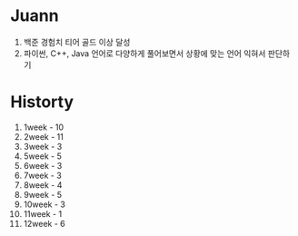 # Juann
1. 백준 경험치 티어 골드 이상 달성
2. 파이썬, C++, Java 언어로 다양하게 풀어보면서
   상황에 맞는 언어 익혀서 판단하기

# Historty
 1. 1week - 10
 2. 2week - 11
 3. 3week - 3
 4. 5week - 5
 5. 6week - 3
 6. 7week - 3
 7. 8week - 4
 8. 9week - 5
 9. 10week - 3
 10. 11week - 1 
 11. 12week - 6
